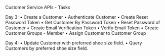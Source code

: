 Customer Service APIs - Tasks

Day 3:
• Create a Customer
• Authenticate Customer
• Create Reset Password Token
• Get Customer By Password Token
• Reset Password of Customer
• Create Email Verification Token
• Verify Email Token
• Create Customer Groups - Member
• Assign Customer to Customer Group

Day 4:
• Update Customer with preferred shoe size field.
• Query Customers by preferred shoe size field.